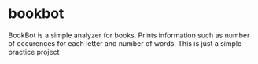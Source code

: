 # bookbot

BookBot is a simple analyzer for books. Prints information such as number of occurences for each letter and number of words. This is just a simple practice project